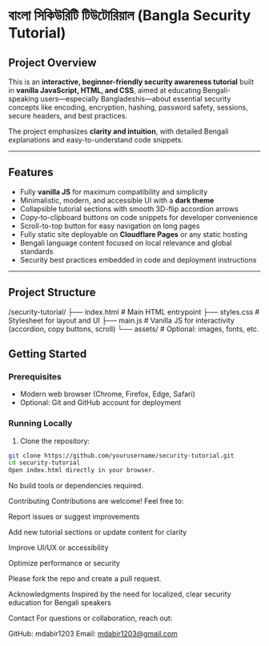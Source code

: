 # বাংলা সিকিউরিটি টিউটোরিয়াল (Bangla Security Tutorial)

## Project Overview

This is an **interactive, beginner-friendly security awareness tutorial** built in **vanilla JavaScript, HTML, and CSS**, aimed at educating Bengali-speaking users—especially Bangladeshis—about essential security concepts like encoding, encryption, hashing, password safety, sessions, secure headers, and best practices.

The project emphasizes **clarity and intuition**, with detailed Bengali explanations and easy-to-understand code snippets.

---

## Features

- Fully **vanilla JS** for maximum compatibility and simplicity
- Minimalistic, modern, and accessible UI with a **dark theme**
- Collapsible tutorial sections with smooth 3D-flip accordion arrows
- Copy-to-clipboard buttons on code snippets for developer convenience
- Scroll-to-top button for easy navigation on long pages
- Fully static site deployable on **Cloudflare Pages** or any static hosting
- Bengali language content focused on local relevance and global standards
- Security best practices embedded in code and deployment instructions

---

## Project Structure

/security-tutorial/
├── index.html # Main HTML entrypoint
├── styles.css # Stylesheet for layout and UI
├── main.js # Vanilla JS for interactivity (accordion, copy buttons, scroll)
└── assets/ # Optional: images, fonts, etc.


## Getting Started

### Prerequisites

- Modern web browser (Chrome, Firefox, Edge, Safari)
- Optional: Git and GitHub account for deployment

### Running Locally

1. Clone the repository:

```bash
git clone https://github.com/yourusername/security-tutorial.git
cd security-tutorial
Open index.html directly in your browser.
```

No build tools or dependencies required.

Contributing
Contributions are welcome! Feel free to:

Report issues or suggest improvements

Add new tutorial sections or update content for clarity

Improve UI/UX or accessibility

Optimize performance or security

Please fork the repo and create a pull request.

Acknowledgments
Inspired by the need for localized, clear security education for Bengali speakers

Contact
For questions or collaboration, reach out:

GitHub: mdabir1203
Email: mdabir1203@gmail.com


